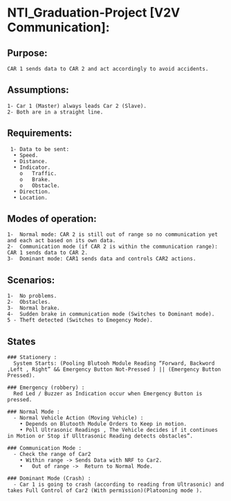 # NTI_Graduation-Project [V2V Communication]:
  ## Purpose:
    CAR 1 sends data to CAR 2 and act accordingly to avoid accidents. 
  ## Assumptions:
    1- Car 1 (Master) always leads Car 2 (Slave).
    2- Both are in a straight line. 
  ## Requirements:
     1- Data to be sent: 
      •	Speed.
      •	Distance.
      •	Indicator. 
        o	Traffic.
        o	Brake.
        o	Obstacle.
      •	Direction.
      •	Location. 
  ## Modes of operation:
    1-	Normal mode: CAR 2 is still out of range so no communication yet and each act based on its own data.
    2-	Communication mode (if CAR 2 is within the communication range): CAR 1 sends data to CAR 2. 
    3-	Dominant mode: CAR1 sends data and controls CAR2 actions.
  ## Scenarios:
    1-	No problems.
    2-	Obstacles. 
    3-	Normal brake.
    4-	Sudden brake in communication mode (Switches to Dominant mode).
    5 - Theft detected (Switches to Emegency Mode).
  ## States
    ### Stationery :
      System Starts: (Pooling Blutooh Module Reading “Forward, Backword ,Left , Right” && Emergency Button Not-Pressed ) || (Emergency Button Pressed). 

    ### Emergency (robbery) : 
      Red Led / Buzzer as Indication occur when Emergency Button is pressed.

    ### Normal Mode :
      - Normal Vehicle Action (Moving Vehicle) : 
        • Depends on Blutooth Module Orders to Keep in motion. 
        • Poll Ultrasonic Readings , The Vehicle decides if it continues in Motion or Stop if Ulltrasonic Reading detects obstacles”.

    ### Communication Mode :
      - Check the range of Car2  
        • Within range -> Sends Data with NRF to Car2. 
        •	Out of range ->  Return to Normal Mode. 
        
    ### Dominant Mode (Crash) :
      - Car 1 is going to crash (according to reading from Ultrasonic) and takes Full Control of Car2 (With permission)(Platooning mode ).



